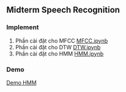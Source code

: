 ## Midterm Speech Recognition
### Implement
1. Phần cài đặt cho MFCC [MFCC.ipynb](./MFCC.ipynb)
2. Phần cài đặt cho DTW [DTW.ipynb](./DTW.ipynb) 
3. Phần cài đặt cho HMM [HMM.ipynb](./HMM.ipynb) 
### Demo
[Demo HMM](./HMM.mp4)
